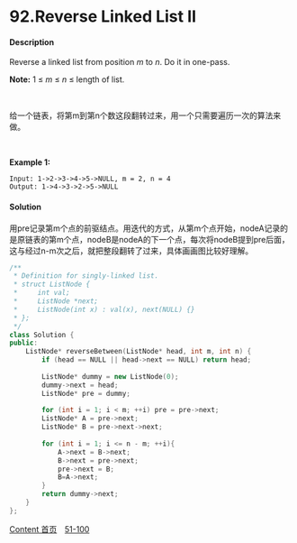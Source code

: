 # 92.Reverse Linked List II

#### Description

Reverse a linked list from position *m* to *n*. Do it in one-pass.

**Note:** 1 ≤ *m* ≤ *n* ≤ length of list.

<br>

给一个链表，将第m到第n个数这段翻转过来，用一个只需要遍历一次的算法来做。

<br>

**Example 1:**

```
Input: 1->2->3->4->5->NULL, m = 2, n = 4
Output: 1->4->3->2->5->NULL
```



#### Solution

用pre记录第m个点的前驱结点。用迭代的方式，从第m个点开始，nodeA记录的是原链表的第m个点，nodeB是nodeA的下一个点，每次将nodeB提到pre后面，这与经过n-m次之后，就把整段翻转了过来，具体画画图比较好理解。


```c++
/**
 * Definition for singly-linked list.
 * struct ListNode {
 *     int val;
 *     ListNode *next;
 *     ListNode(int x) : val(x), next(NULL) {}
 * };
 */
class Solution {
public:
    ListNode* reverseBetween(ListNode* head, int m, int n) {
        if (head == NULL || head->next == NULL) return head;
        
        ListNode* dummy = new ListNode(0);
        dummy->next = head;
        ListNode* pre = dummy;
        
        for (int i = 1; i < m; ++i) pre = pre->next;
        ListNode* A = pre->next;
        ListNode* B = pre->next->next;
        
        for (int i = 1; i <= n - m; ++i){
            A->next = B->next;
            B->next = pre->next;
            pre->next = B;
            B=A->next;
        }
        return dummy->next;
    }
};
```



[Content   首页](../README.md)&emsp;[51-100](../51-100.md)

